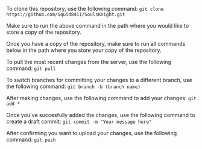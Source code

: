 To clone this repository, use the following command: `git clone https://github.com/Squid8411/SoulsKnight.git`

Make sure to run the above command in the path where you would like to store a copy of the repository.

Once you have a copy of the repository, make sure to run all commands below in the path where you store your copy of the repository.

To pull the most recent changes from the server, use the following command: `git pull`

To switch branches for committing your changes to a different branch, use the following command: `git branch -b (branch name)`

After making changes, use the following command to add your changes: `git add *`

Once you've succesfully added the changes, use the following command to create a draft commit: `git commit -m "Your message here"`

After confirming you want to upload your changes, use the following command: `git push`
